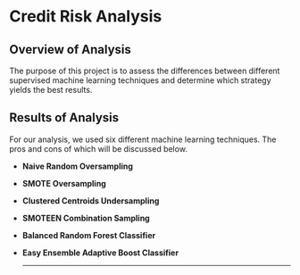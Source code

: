 # Credit Risk Analysis

## Overview of Analysis

The purpose of this project is to assess the differences between different supervised machine learning techniques and determine which strategy yields the best results.

## Results of Analysis

For our analysis, we used six different machine learning techniques. The pros and cons of which will be discussed below.

- **Naive Random Oversampling**



- **SMOTE Oversampling**

- **Clustered Centroids Undersampling**

- **SMOTEEN Combination Sampling**

- **Balanced Random Forest Classifier**

- **Easy Ensemble Adaptive Boost Classifier**

  ****